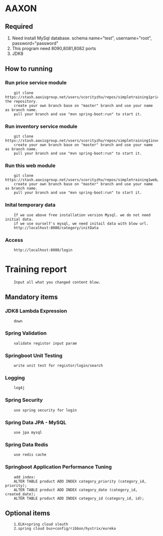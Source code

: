 # AAXON

## Required
1) Need install MySql database. schema name="test", username="root", password="password"
2) This program need 8090,8081,8082 ports
3) JDK8

## How to running
### Run price service module
        
        git clone https://stash.aaxisgroup.net/users/scorityzhu/repos/simpletraining1priceservice/browse the repository.
        create your own branch base on "master" branch and use your name as branch name.
        pull your branch and use "mvn spring-boot:run" to start it.

### Run inventory service module

        git clone https://stash.aaxisgroup.net/users/scorityzhu/repos/simpletraining1inventoryservice/browse
        create your own branch base on "master" branch and use your name as branch name.
        pull your branch and use "mvn spring-boot:run" to start it.

### Run this web module

        git clone https://stash.aaxisgroup.net/users/scorityzhu/repos/simpletraining1web/browse 
        create your own branch base on "master" branch and use your name as branch name.
        pull your branch and use "mvn spring-boot:run" to start it.

### Inital temporary data

        If we use above free installation version Mysql. we do not need initial data.
        if we use ourself's mysql, we need initail data with blow url.  
        http://localhost:8080/category/initData


### Access
        http://localhost:8080/login

 


Training report
=====================================================
        Input all what you changed content blow.

## Mandatory items

### JDK8 Lambda Expression
        
        down
        
### Spring Validation
        
        validate registor input param
        
### Springboot Unit Testing
        
        write unit test for registor/login/search

### Logging
        
        log4j
        
### Spring Security
        
        use spring security for login
        
### Spring Data JPA - MySQL
        
        use jpa mysql
        
### Spring Data Redis
        
        use redis cache
        
### Springboot Application Performance Tuning
        
        add index:
        ALTER TABLE product ADD INDEX category_priority (category_id, priority);
        ALTER TABLE product ADD INDEX category_date (category_id, created_date);
        ALTER TABLE product ADD INDEX category_id (category_id, id);
## Optional items

        1.ELK+spring cloud sleuth
        2.spring cloud bus+config/ribbon/hystrix/eureka